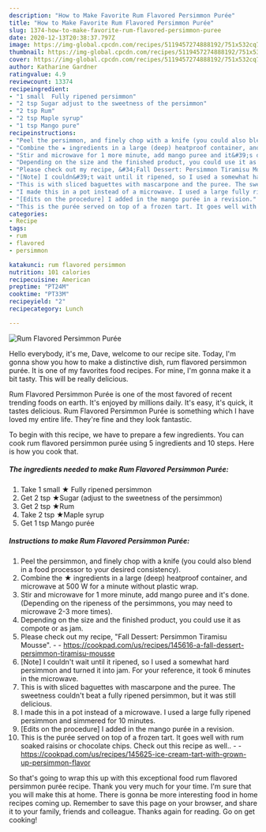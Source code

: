 ```yaml
---
description: "How to Make Favorite Rum Flavored Persimmon Purée"
title: "How to Make Favorite Rum Flavored Persimmon Purée"
slug: 1374-how-to-make-favorite-rum-flavored-persimmon-puree
date: 2020-12-13T20:38:37.797Z
image: https://img-global.cpcdn.com/recipes/5119457274888192/751x532cq70/rum-flavored-persimmon-puree-recipe-main-photo.jpg
thumbnail: https://img-global.cpcdn.com/recipes/5119457274888192/751x532cq70/rum-flavored-persimmon-puree-recipe-main-photo.jpg
cover: https://img-global.cpcdn.com/recipes/5119457274888192/751x532cq70/rum-flavored-persimmon-puree-recipe-main-photo.jpg
author: Katharine Gardner
ratingvalue: 4.9
reviewcount: 13374
recipeingredient:
- "1 small  Fully ripened persimmon"
- "2 tsp Sugar adjust to the sweetness of the persimmon"
- "2 tsp Rum"
- "2 tsp Maple syrup"
- "1 tsp Mango pure"
recipeinstructions:
- "Peel the persimmon, and finely chop with a knife (you could also blend in a food processor to your desired consistency)."
- "Combine the ★ ingredients in a large (deep) heatproof container, and microwave at 500 W for a minute without plastic wrap."
- "Stir and microwave for 1 more minute, add mango puree and it&#39;s done. (Depending on the ripeness of the persimmons, you may need to microwave 2-3 more times)."
- "Depending on the size and the finished product, you could use it as compote or as jam."
- "Please check out my recipe, &#34;Fall Dessert: Persimmon Tiramisu Mousse&#34;.  https://cookpad.com/us/recipes/145616-a-fall-dessert-persimmon-tiramisu-mousse"
- "[Note] I couldn&#39;t wait until it ripened, so I used a somewhat hard persimmon and turned it into jam. For your reference, it took 6 minutes in the microwave."
- "This is with sliced baguettes with mascarpone and the puree. The sweetness couldn&#39;t beat a fully ripened persimmon, but it was still delicious."
- "I made this in a pot instead of a microwave. I used a large fully ripened persimmon and simmered for 10 minutes."
- "[Edits on the procedure] I added in the mango purée in a revision."
- "This is the purée served on top of a frozen tart. It goes well with rum soaked raisins or chocolate chips. Check out this recipe as well..  https://cookpad.com/us/recipes/145625-ice-cream-tart-with-grown-up-persimmon-flavor"
categories:
- Recipe
tags:
- rum
- flavored
- persimmon

katakunci: rum flavored persimmon 
nutrition: 101 calories
recipecuisine: American
preptime: "PT24M"
cooktime: "PT33M"
recipeyield: "2"
recipecategory: Lunch

---
```



![Rum Flavored Persimmon Purée](https://img-global.cpcdn.com/recipes/5119457274888192/751x532cq70/rum-flavored-persimmon-puree-recipe-main-photo.jpg)

Hello everybody, it's me, Dave, welcome to our recipe site. Today, I'm gonna show you how to make a distinctive dish, rum flavored persimmon purée. It is one of my favorites food recipes. For mine, I'm gonna make it a bit tasty. This will be really delicious.



Rum Flavored Persimmon Purée is one of the most favored of recent trending foods on earth. It's enjoyed by millions daily. It's easy, it's quick, it tastes delicious. Rum Flavored Persimmon Purée is something which I have loved my entire life. They're fine and they look fantastic.


To begin with this recipe, we have to prepare a few ingredients. You can cook rum flavored persimmon purée using 5 ingredients and 10 steps. Here is how you cook that.

<!--inarticleads1-->

##### The ingredients needed to make Rum Flavored Persimmon Purée:

1. Take 1 small ★ Fully ripened persimmon
1. Get 2 tsp ★Sugar (adjust to the sweetness of the persimmon)
1. Get 2 tsp ★Rum
1. Take 2 tsp ★Maple syrup
1. Get 1 tsp Mango purée




<!--inarticleads2-->

##### Instructions to make Rum Flavored Persimmon Purée:

1. Peel the persimmon, and finely chop with a knife (you could also blend in a food processor to your desired consistency).
1. Combine the ★ ingredients in a large (deep) heatproof container, and microwave at 500 W for a minute without plastic wrap.
1. Stir and microwave for 1 more minute, add mango puree and it&#39;s done. (Depending on the ripeness of the persimmons, you may need to microwave 2-3 more times).
1. Depending on the size and the finished product, you could use it as compote or as jam.
1. Please check out my recipe, &#34;Fall Dessert: Persimmon Tiramisu Mousse&#34;. -  - https://cookpad.com/us/recipes/145616-a-fall-dessert-persimmon-tiramisu-mousse
1. [Note] I couldn&#39;t wait until it ripened, so I used a somewhat hard persimmon and turned it into jam. For your reference, it took 6 minutes in the microwave.
1. This is with sliced baguettes with mascarpone and the puree. The sweetness couldn&#39;t beat a fully ripened persimmon, but it was still delicious.
1. I made this in a pot instead of a microwave. I used a large fully ripened persimmon and simmered for 10 minutes.
1. [Edits on the procedure] I added in the mango purée in a revision.
1. This is the purée served on top of a frozen tart. It goes well with rum soaked raisins or chocolate chips. Check out this recipe as well.. -  - https://cookpad.com/us/recipes/145625-ice-cream-tart-with-grown-up-persimmon-flavor




So that's going to wrap this up with this exceptional food rum flavored persimmon purée recipe. Thank you very much for your time. I'm sure that you will make this at home. There is gonna be more interesting food in home recipes coming up. Remember to save this page on your browser, and share it to your family, friends and colleague. Thanks again for reading. Go on get cooking!
